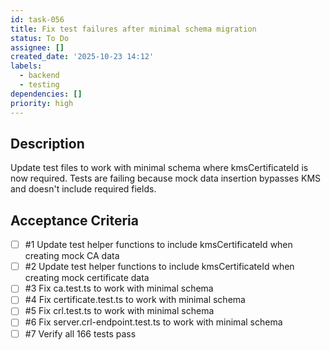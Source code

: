 ```yaml
---
id: task-056
title: Fix test failures after minimal schema migration
status: To Do
assignee: []
created_date: '2025-10-23 14:12'
labels:
  - backend
  - testing
dependencies: []
priority: high
---
```


## Description

<!-- SECTION:DESCRIPTION:BEGIN -->
Update test files to work with minimal schema where kmsCertificateId is now required. Tests are failing because mock data insertion bypasses KMS and doesn't include required fields.
<!-- SECTION:DESCRIPTION:END -->

## Acceptance Criteria
<!-- AC:BEGIN -->
- [ ] #1 Update test helper functions to include kmsCertificateId when creating mock CA data
- [ ] #2 Update test helper functions to include kmsCertificateId when creating mock certificate data
- [ ] #3 Fix ca.test.ts to work with minimal schema
- [ ] #4 Fix certificate.test.ts to work with minimal schema
- [ ] #5 Fix crl.test.ts to work with minimal schema
- [ ] #6 Fix server.crl-endpoint.test.ts to work with minimal schema
- [ ] #7 Verify all 166 tests pass
<!-- AC:END -->

